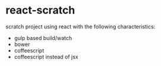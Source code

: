 # react-scratch

scratch project using react with the following characteristics:
- gulp based build/watch
- bower
- coffeescript 
- coffeescript instead of jsx

